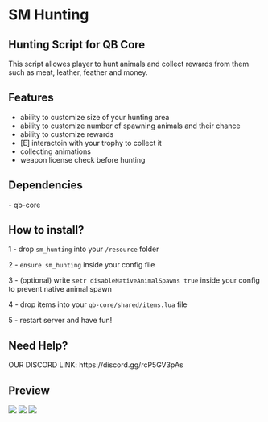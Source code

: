 <h1>SM Hunting</h1>

<h2> Hunting Script for QB Core </h2>
This script allowes player to hunt animals and collect rewards from them such as meat, leather, feather and money.

<h2> Features </h2>

- ability to customize size of your hunting area
- ability to customize number of spawning animals and their chance
- ability to customize rewards
- [E] interactoin with your trophy to collect it
- collecting animations
- weapon license check before hunting

<h2> Dependencies </h2>
- qb-core

<h2> How to install? </h2>

1 - drop ```sm_hunting``` into your ```/resource``` folder <br>

2 - ```ensure sm_hunting``` inside your config file

3 - (optional) write ```setr disableNativeAnimalSpawns true``` inside your config to prevent native animal spawn

4 - drop items into your ```qb-core/shared/items.lua``` file

5 - restart server and have fun!

<h2>Need Help?</h2>
OUR DISCORD LINK: https://discord.gg/rcP5GV3pAs


<h2> Preview </h2>
<img src="https://i.ibb.co/VgBQqKr/2025-01-21-120511.png"></img>
<img src="https://i.ibb.co/pLn76YN/2025-01-21-122148.png"></img>
<img src="https://i.ibb.co/hWwvB6F/2025-01-21-120558.png"></img>

